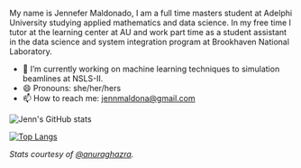 <!--
**jennmald/jennmald** is a ✨ _special_ ✨ repository because its `README.md` (this file) appears on your GitHub profile.

Here are some ideas to get you started:

- 🔭 I’m currently working on ...
- 🌱 I’m currently learning ...
- 👯 I’m looking to collaborate on ...
- 🤔 I’m looking for help with ...
- 💬 Ask me about ...
- 📫 How to reach me: ...
- 😄 Pronouns: ...
- ⚡ Fun fact: ...
-->


My name is Jennefer Maldonado, I am a full time masters student at Adelphi University studying applied mathematics and data science. In my free time I tutor at the learning center at AU and work part time as a student assistant in the data science and system integration program at Brookhaven National Laboratory.

- 🔭 I’m currently working on machine learning techniques to simulation beamlines at NSLS-II.
- 😄 Pronouns: she/her/hers
- 📫 How to reach me: jennmaldona@gmail.com 


![Jenn's GitHub stats](https://github-readme-stats.vercel.app/api?username=jennmald&show_icons=true&theme=radical)

[![Top Langs](https://github-readme-stats.vercel.app/api/top-langs/?username=jennmald&layout=compact&langs_count=9)](https://github.com/jennmald/github-readme-stats)


_Stats courtesy of [@anuraghazra](https://github.com/anuraghazra/github-readme-stats)._
